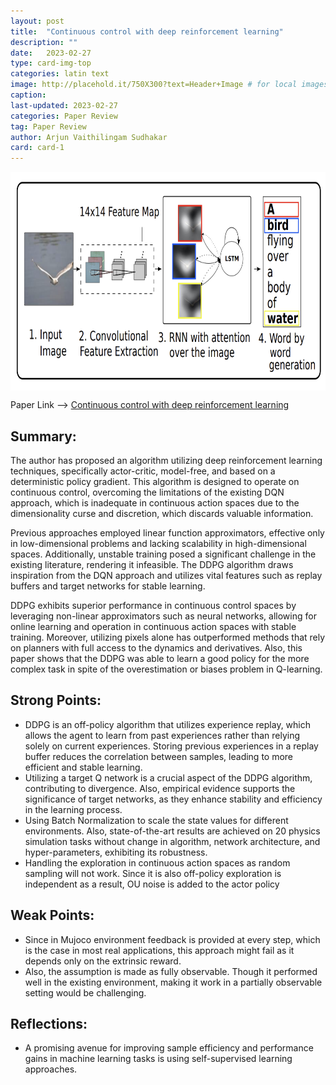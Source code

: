 ```yaml
---
layout: post
title:  "Continuous control with deep reinforcement learning"
description: ""
date:   2023-02-27
type: card-img-top
categories: latin text
image: http://placehold.it/750X300?text=Header+Image # for local images, place in /assets/img/posts/
caption:
last-updated: 2023-02-27
categories: Paper Review
tag: Paper Review
author: Arjun Vaithilingam Sudhakar
card: card-1
---
```

<!-- ![key image](/assets/img/posts/cr_show_attend_tell.png) -->
<a href="url"><img src="/assets/img/posts/cr_show_attend_tell.png" align="center" height="350" width="750" ></a>

Paper Link --> [Continuous control with deep reinforcement learning](https://arxiv.org/pdf/1509.02971.pdf)
## Summary:

The author has proposed an algorithm utilizing deep reinforcement learning techniques, specifically actor-critic, model-free, and based on a deterministic policy gradient. This algorithm is designed to operate on continuous control, overcoming the limitations of the existing DQN approach, which is inadequate in continuous action spaces due to the dimensionality curse and discretion, which discards valuable information.

Previous approaches employed linear function approximators, effective only in low-dimensional problems and lacking scalability in high-dimensional spaces. Additionally, unstable training posed a significant challenge in the existing literature, rendering it infeasible. The DDPG algorithm draws inspiration from the DQN approach and utilizes vital features such as replay buffers and target networks for stable learning.

DDPG exhibits superior performance in continuous control spaces by leveraging non-linear approximators such as neural networks, allowing for online learning and operation in continuous action spaces with stable training. Moreover, utilizing pixels alone has outperformed methods that rely on planners with full access to the dynamics and derivatives. Also, this paper shows that the DDPG was able to learn a good policy for the more complex task in spite of the overestimation or biases problem in Q-learning.

## Strong Points:
- DDPG is an off-policy algorithm that utilizes experience replay, which allows the agent to learn from past experiences rather than relying solely on current experiences. Storing previous experiences in a replay buffer reduces the correlation between samples, leading to more efficient and stable learning.
- Utilizing a target Q network is a crucial aspect of the DDPG algorithm, contributing to divergence. Also, empirical evidence supports the significance of target networks, as they enhance stability and efficiency in the learning process.
- Using Batch Normalization to scale the state values for different environments. Also, state-of-the-art results are achieved on 20 physics simulation tasks without change in algorithm, network architecture, and hyper-parameters, exhibiting its robustness.
- Handling the exploration in continuous action spaces as random sampling will not work. Since it is also off-policy exploration is independent as a result, OU noise is added to the actor policy

## Weak Points:
- Since in Mujoco environment feedback is provided at every step, which is the case in most real applications, this approach might fail as it depends only on the extrinsic reward.
- Also, the assumption is made as fully observable. Though it performed well in the existing environment, making it work in a partially observable setting would be challenging.


## Reflections:
- A promising avenue for improving sample efficiency and performance gains in machine learning tasks is using self-supervised learning approaches. 
